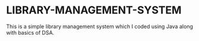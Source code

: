 # LIBRARY-MANAGEMENT-SYSTEM
This is a simple library management system which I coded using Java along with basics of DSA.
